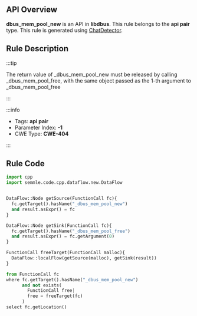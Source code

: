 ---
---


## API Overview
**dbus_mem_pool_new** is an API in **libdbus**. This rule belongs to the **api pair** type. This rule is generated using [ChatDetector](../../tools/ChatDetector).
## Rule Description

:::tip

The return value of _dbus_mem_pool_new must be released by calling _dbus_mem_pool_free, with the same object passed as the 1-th argument to _dbus_mem_pool_free

:::

:::info

- Tags: **api pair**
- Parameter Index: **-1**
- CWE Type: **CWE-404**

:::

## Rule Code
```python
import cpp
import semmle.code.cpp.dataflow.new.DataFlow


DataFlow::Node getSource(FunctionCall fc){
  fc.getTarget().hasName("_dbus_mem_pool_new")
  and result.asExpr() = fc
}

DataFlow::Node getSink(FunctionCall fc){
  fc.getTarget().hasName("_dbus_mem_pool_free")
  and result.asExpr() = fc.getArgument(0)
}

FunctionCall freeTarget(FunctionCall malloc){
  DataFlow::localFlow(getSource(malloc), getSink(result))
}

from FunctionCall fc
where fc.getTarget().hasName("_dbus_mem_pool_new")
      and not exists(
        FunctionCall free| 
        free = freeTarget(fc)
      )
select fc.getLocation()

```